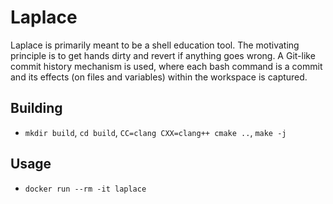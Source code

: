 # Laplace

Laplace is primarily meant to be a shell education tool. The motivating principle is to get hands dirty and revert
if anything goes wrong. A Git-like commit history mechanism is used, where each bash command is a commit and its
effects (on files and variables) within the workspace is captured.

## Building
- `mkdir build`, `cd build`, `CC=clang CXX=clang++ cmake ..`, `make -j`

## Usage
- `docker run --rm -it laplace`